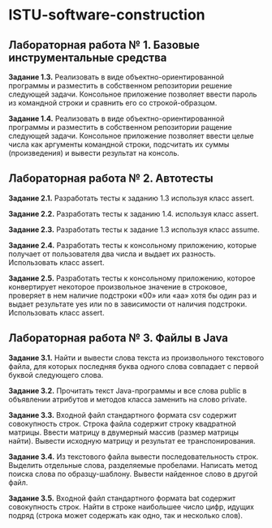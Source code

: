 # ISTU-software-construction

## Лабораторная работа № 1. Базовые инструментальные средства

**Задание 1.3.** Реализовать в виде объектно-ориентированной программы и разместить в собственном репозитории решение следующей задачи. Консольное приложение позволяет ввести пароль из командной строки и сравнить его со строкой-образцом. 

**Задание 1.4.** Реализовать в виде объектно-ориентированной программы и разместить в собственном репозитории ращение следующей задачи. Консольное приложение позволяет ввести целые числа как аргументы командной строки, подсчитать их суммы (произведения) и вывести результат на консоль.


## Лабораторная работа № 2. Автотесты

**Задание 2.1.** Разработать тесты к заданию 1.3 используя класс assert.

**Задание 2.2.** Разработать тесты к заданию 1.4. используя класс assert.

**Задание 2.3.** Разработать тесты к задание 1.3 используя класс assume.

**Задание 2.4.** Разработать тесты к консольному приложению, которые получает от пользователя два числа и выдает их разность. Использовать класс assert.

**Задание 2.5.** Разработать тесты к  консольному приложению, которое конвертирует некоторое произвольное значение в строковое, проверяет в нем наличие подстроки «00» или «аа» хотя бы один раз и выдает результате yes или no в зависимости от наличия подстроки. Использовать класс assert.


## Лабораторная работа № 3. Файлы в Java

**Задание 3.1.** Найти и вывести слова текста из произвольного текстового файла, для которых последняя буква одного слова совпадает с первой буквой следующего слова.

**Задание 3.2.** Прочитать текст Java-программы и все слова public в объявлении атрибутов и методов класса заменить на слово private. 

**Задание 3.3.** Входной файл стандартного формата csv содержит совокупность строк. Строка файла содержит строку квадратной матрицы. Ввести матрицу в двумерный массив (размер матрицы найти). Вывести исходную матрицу и результат ее транспонирования. 

**Задание 3.4.** Из текстового файла вывести последовательность строк. Выделить отдельные слова, разделяемые пробелами. Написать метод поиска слова по образцу-шаблону. Вывести найденное слово в другой файл. 

**Задание 3.5.** Входной файл стандартного формата bat содержит совокупность строк. Найти в строке наибольшее число цифр, идущих подряд (строка может содержать как одно, так и несколько слов).



